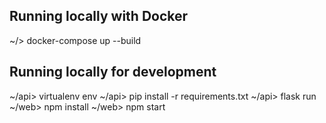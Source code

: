 ## Running locally with Docker
~/> docker-compose up --build

## Running locally for development
~/api> virtualenv env
~/api> pip install -r requirements.txt
~/api> flask run 
~/web> npm install
~/web> npm start